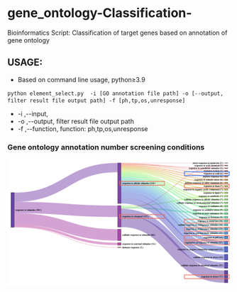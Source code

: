 # gene_ontology-Classification-
Bioinformatics Script: Classification of target genes based on annotation of gene ontology

## USAGE:

- Based on command line usage, python≥3.9

```
python element_select.py  -i [GO annotation file path] -o [--output, filter result file output path] -f [ph,tp,os,unresponse]
```

- -i ,--input,
- -o ,--output, filter result file output path 
- -f ,--function, function: ph,tp,os,unresponse

### Gene ontology annotation number screening conditions

![Gene ontology annotation number screening conditions](./image/sankey.png)
